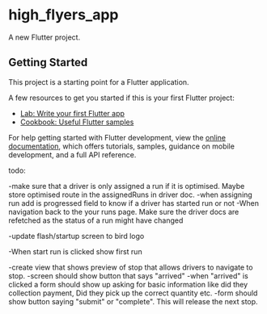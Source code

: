 # high_flyers_app

A new Flutter project.

## Getting Started

This project is a starting point for a Flutter application.

A few resources to get you started if this is your first Flutter project:

- [Lab: Write your first Flutter app](https://docs.flutter.dev/get-started/codelab)
- [Cookbook: Useful Flutter samples](https://docs.flutter.dev/cookbook)

For help getting started with Flutter development, view the
[online documentation](https://docs.flutter.dev/), which offers tutorials,
samples, guidance on mobile development, and a full API reference.



todo:

-make sure that a driver is only assigned a run if it is optimised. Maybe store optimised route in the assignedRuns in driver doc.
-when assigning run add is progressed field to know if a driver has started run or not
-When navigation back to the your runs page. Make sure the driver docs are refetched as the status of a run might have changed

-update flash/startup screen to bird logo

-When start run is clicked show first run

-create view that shows preview of stop that allows drivers to navigate to stop.
-screen should show button that says "arrived"
-when "arrived" is clicked a form should show up asking for basic information like did they collection payment, Did they pick up the correct quantity etc.
-form should show button saying "submit" or "complete". This will release the next stop.
